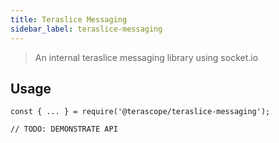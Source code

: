```yaml
---
title: Teraslice Messaging
sidebar_label: teraslice-messaging
---
```


> An internal teraslice messaging library using socket.io

## Usage

```
const { ... } = require('@terascope/teraslice-messaging');

// TODO: DEMONSTRATE API
```
